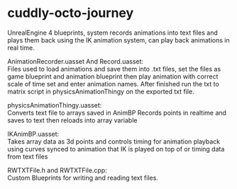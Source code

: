 # cuddly-octo-journey
UnrealEngine 4 blueprints, system records animations into text files and plays them back using the IK animation system, can play back animations in real time.  


AnimationRecorder.uasset And Record.uasset:   
Files used to load animations and save them into .txt files, set the files as game blueprint and animation blueprint then play animation with correct scale of time set and enter animation names. After finished run the txt to matrix script in physicsAnimationThingy on the exported txt file.


physicsAnimationThingy.uasset:    
Converts text file to arrays saved in AnimBP
Records points in realtime and saves to text then reloads into array variable


IKAnimBP.uasset:   
Takes array data as 3d points and controls timing for animation playback using curves synced to animation that IK is played on top of or timing data from text files 


RWTXTFile.h and RWTXTFile.cpp:   
Custom Blueprints for writing and reading text files. 
